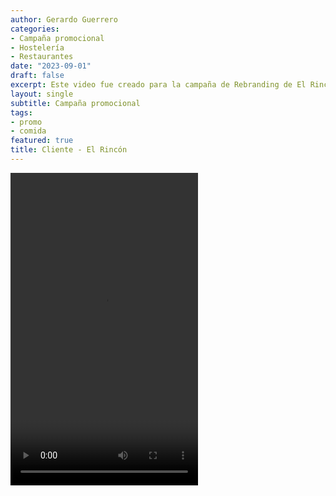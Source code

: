 ```yaml
---
author: Gerardo Guerrero
categories:
- Campaña promocional
- Hostelería
- Restaurantes
date: "2023-09-01"
draft: false
excerpt: Este video fue creado para la campaña de Rebranding de El Rincón, una cadena de restaurantes españoles en Australia. 
layout: single
subtitle: Campaña promocional
tags:
- promo
- comida
featured: true
title: Cliente - El Rincón
---
```


<video controls width="300" height="500">
  <source src="foodtruck_1_compr.mp4" type="video/mp4">
  Video promocional Cliente - El Rincón
</video>
